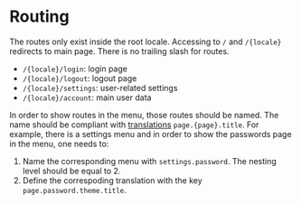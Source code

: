 # Routing
The routes only exist inside the root locale. Accessing to `/` and `/{locale}` redirects to main page. There is no trailing slash for routes.
- `/{locale}/login`: login page
- `/{locale}/logout`: logout page
- `/{locale}/settings`: user-related settings
- `/{locale}/account`: main user data

In order to show routes in the menu, those routes should be named. The name should be compliant with [translations](/docs/localization.md) `page.{page}.title`. For example, there is a settings menu and in order to show the passwords page in the menu, one needs to:
1. Name the corresponding menu with `settings.password`. The nesting level should be equal to 2.
2. Define the correspoding translation with the key `page.password.theme.title`.
